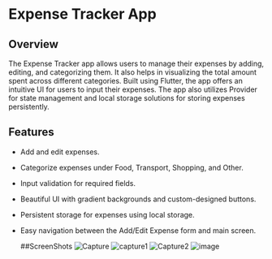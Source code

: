 # Expense Tracker App

## Overview
The Expense Tracker app allows users to manage their expenses by adding, editing, and categorizing them. 
It also helps in visualizing the total amount spent across different categories. Built using Flutter, the app offers an intuitive UI for users to input their
expenses. The app also utilizes Provider for state management and local storage solutions for storing expenses persistently.
## Features
- Add and edit expenses.
- Categorize expenses under Food, Transport, Shopping, and Other.
- Input validation for required fields.
- Beautiful UI with gradient backgrounds and custom-designed buttons.
- Persistent storage for expenses using local storage.
- Easy navigation between the Add/Edit Expense form and main screen.
  
  ##ScreenShots
  ![Capture](https://github.com/user-attachments/assets/30db05d9-f96b-42a3-8eea-49dc44678acf)
  ![capture1](https://github.com/user-attachments/assets/e85f4ce4-cdc6-4e54-80fb-ec4e8666da40)
  ![Capture2](https://github.com/user-attachments/assets/50a84062-66bc-44fd-ad4f-b25c7af855ef)
  ![image](https://github.com/user-attachments/assets/bb07df12-ab18-41fb-8547-edfc31c88663)
  

